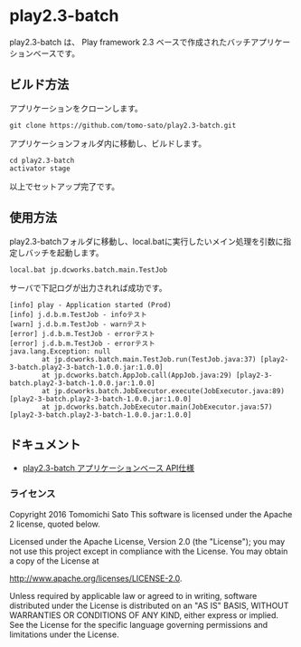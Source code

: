 # play2.3-batch
play2.3-batch は、 Play framework 2.3 ベースで作成されたバッチアプリケーションベースです。



## ビルド方法
アプリケーションをクローンします。
```
git clone https://github.com/tomo-sato/play2.3-batch.git
```

アプリケーションフォルダ内に移動し、ビルドします。
```
cd play2.3-batch
activator stage
```

以上でセットアップ完了です。



## 使用方法
play2.3-batchフォルダに移動し、local.batに実行したいメイン処理を引数に指定しバッチを起動します。
```
local.bat jp.dcworks.batch.main.TestJob
```

サーバで下記ログが出力されれば成功です。
```
[info] play - Application started (Prod)
[info] j.d.b.m.TestJob - infoテスト
[warn] j.d.b.m.TestJob - warnテスト
[error] j.d.b.m.TestJob - errorテスト
[error] j.d.b.m.TestJob - errorテスト
java.lang.Exception: null
        at jp.dcworks.batch.main.TestJob.run(TestJob.java:37) [play2-3-batch.play2-3-batch-1.0.0.jar:1.0.0]
        at jp.dcworks.batch.AppJob.call(AppJob.java:29) [play2-3-batch.play2-3-batch-1.0.0.jar:1.0.0]
        at jp.dcworks.batch.JobExecutor.execute(JobExecutor.java:89) [play2-3-batch.play2-3-batch-1.0.0.jar:1.0.0]
        at jp.dcworks.batch.JobExecutor.main(JobExecutor.java:57) [play2-3-batch.play2-3-batch-1.0.0.jar:1.0.0]
```



## ドキュメント
* [play2.3-batch アプリケーションベース API仕様](https://tomo-sato.github.io/play2.3-batch/javadoc/)



### ライセンス
Copyright 2016 Tomomichi Sato This software is licensed under the Apache 2 license, quoted below.

Licensed under the Apache License, Version 2.0 (the "License"); you may not use this project except in compliance with the License. You may obtain a copy of the License at

http://www.apache.org/licenses/LICENSE-2.0.

Unless required by applicable law or agreed to in writing, software distributed under the License is distributed on an "AS IS" BASIS, WITHOUT WARRANTIES OR CONDITIONS OF ANY KIND, either express or implied. See the License for the specific language governing permissions and limitations under the License.
